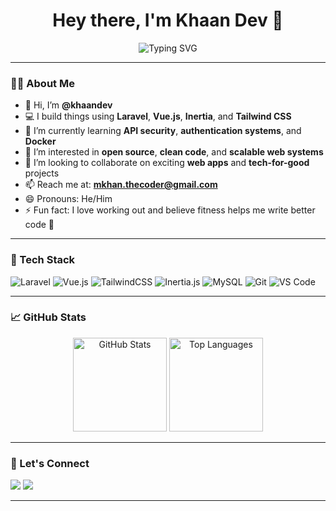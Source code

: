 <h1 align="center">Hey there, I'm Khaan Dev 👋</h1>

<p align="center">
  <img src="https://readme-typing-svg.herokuapp.com?font=Fira+Code&size=22&pause=1000&color=6366F1&center=true&vCenter=true&width=435&lines=Full-Stack+Developer;Vue.js+%7C+Laravel+%7C+Tailwind+CSS;Open+Source+Enthusiast;Always+Learning+Something+New" alt="Typing SVG" />
</p>

---

### 👨‍💻 About Me

- 👋 Hi, I’m **@khaandev**
- 💻 I build things using **Laravel**, **Vue.js**, **Inertia**, and **Tailwind CSS**
- 🌱 I’m currently learning **API security**, **authentication systems**, and **Docker**
- 👀 I’m interested in **open source**, **clean code**, and **scalable web systems**
- 🤝 I’m looking to collaborate on exciting **web apps** and **tech-for-good** projects
- 📫 Reach me at: **mkhan.thecoder@gmail.com**
- 😄 Pronouns: He/Him
- ⚡ Fun fact: I love working out and believe fitness helps me write better code 💪

---

### 🔧 Tech Stack

![Laravel](https://img.shields.io/badge/Laravel-E34F26?style=for-the-badge&logo=laravel&logoColor=white)
![Vue.js](https://img.shields.io/badge/Vue.js-35495E?style=for-the-badge&logo=vue.js&logoColor=4FC08D)
![TailwindCSS](https://img.shields.io/badge/TailwindCSS-06B6D4?style=for-the-badge&logo=tailwindcss&logoColor=white)
![Inertia.js](https://img.shields.io/badge/Inertia.js-3C3C3C?style=for-the-badge)
![MySQL](https://img.shields.io/badge/MySQL-00758F?style=for-the-badge&logo=mysql&logoColor=white)
![Git](https://img.shields.io/badge/Git-F05032?style=for-the-badge&logo=git&logoColor=white)
![VS Code](https://img.shields.io/badge/VS_Code-007ACC?style=for-the-badge&logo=visual-studio-code&logoColor=white)

---

### 📈 GitHub Stats

<p align="center">
  <img src="https://github-readme-stats.vercel.app/api?username=khaandev&show_icons=true&theme=tokyonight" alt="GitHub Stats" height="150" />
  <img src="https://github-readme-stats.vercel.app/api/top-langs/?username=khaandev&layout=compact&theme=tokyonight" alt="Top Languages" height="150" />
</p>

---

### 🔗 Let's Connect

<p>
  <a href="https://www.linkedin.com/in/muhammad-khan-b1a2532a2/" target="_blank"><img src="https://img.shields.io/badge/LinkedIn-blue?style=for-the-badge&logo=linkedin&logoColor=white" /></a>
  <a href="mailto:khan.webdev.pk@gmail.com"><img src="https://img.shields.io/badge/Email-D14836?style=for-the-badge&logo=gmail&logoColor=white" /></a>
</p>

---

<!---
khaandev/khaandev is a ✨ special ✨ repository because its `README.md` (this file) appears on your GitHub profile.
--->

